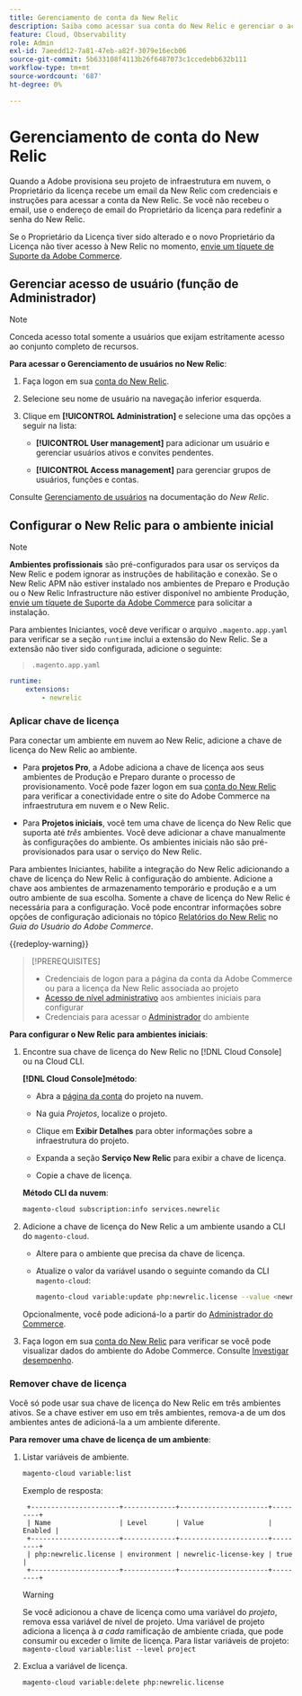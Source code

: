 ```yaml
---
title: Gerenciamento de conta da New Relic
description: Saiba como acessar sua conta do New Relic e gerenciar o acesso, as integrações e o uso de ferramentas para seu projeto do Adobe Commerce na infraestrutura em nuvem.
feature: Cloud, Observability
role: Admin
exl-id: 7aeedd12-7a81-47eb-a82f-3079e16ecb06
source-git-commit: 5b633108f4113b26f6487073c1ccedebb632b111
workflow-type: tm+mt
source-wordcount: '687'
ht-degree: 0%

---
```


# Gerenciamento de conta do New Relic

Quando a Adobe provisiona seu projeto de infraestrutura em nuvem, o Proprietário da licença recebe um email da New Relic com credenciais e instruções para acessar a conta da New Relic. Se você não recebeu o email, use o endereço de email do Proprietário da licença para redefinir a senha do New Relic.

Se o Proprietário da Licença tiver sido alterado e o novo Proprietário da Licença não tiver acesso à New Relic no momento, [envie um tíquete de Suporte da Adobe Commerce](https://experienceleague.adobe.com/docs/commerce-knowledge-base/kb/help-center-guide/magento-help-center-user-guide.html?lang=pt-BR#submit-ticket).

## Gerenciar acesso de usuário (função de Administrador)

>[!NOTE]
>
>Conceda acesso total somente a usuários que exijam estritamente acesso ao conjunto completo de recursos.

**Para acessar o Gerenciamento de usuários no New Relic**:

1. Faça logon em sua [conta do New Relic](https://login.newrelic.com/login).

1. Selecione seu nome de usuário na navegação inferior esquerda.

1. Clique em **[!UICONTROL Administration]** e selecione uma das opções a seguir na lista:

   - **[!UICONTROL User management]** para adicionar um usuário e gerenciar usuários ativos e convites pendentes.

   - **[!UICONTROL Access management]** para gerenciar grupos de usuários, funções e contas.

Consulte [Gerenciamento de usuários](https://docs.newrelic.com/docs/accounts/accounts-billing/new-relic-one-user-management/user-management-ui-and-tasks/) na documentação do _New Relic_.

## Configurar o New Relic para o ambiente inicial

>[!NOTE]
>
>**Ambientes profissionais** são pré-configurados para usar os serviços da New Relic e podem ignorar as instruções de habilitação e conexão. Se o New Relic APM não estiver instalado nos ambientes de Preparo e Produção ou o New Relic Infrastructure não estiver disponível no ambiente Produção, [envie um tíquete de Suporte da Adobe Commerce](https://experienceleague.adobe.com/docs/commerce-knowledge-base/kb/help-center-guide/magento-help-center-user-guide.html?lang=pt-BR#submit-ticket) para solicitar a instalação.

Para ambientes Iniciantes, você deve verificar o arquivo `.magento.app.yaml` para verificar se a seção `runtime` inclui a extensão do New Relic. Se a extensão não tiver sido configurada, adicione o seguinte:

> `.magento.app.yaml`

```yaml
runtime:
    extensions:
        - newrelic
```

### Aplicar chave de licença

Para conectar um ambiente em nuvem ao New Relic, adicione a chave de licença do New Relic ao ambiente.

- Para **projetos Pro**, a Adobe adiciona a chave de licença aos seus ambientes de Produção e Preparo durante o processo de provisionamento. Você pode fazer logon em sua [conta do New Relic](https://login.newrelic.com/login) para verificar a conectividade entre o site do Adobe Commerce na infraestrutura em nuvem e o New Relic.

- Para **Projetos iniciais**, você tem uma chave de licença do New Relic que suporta até _três_ ambientes. Você deve adicionar a chave manualmente às configurações do ambiente. Os ambientes iniciais não são pré-provisionados para usar o serviço do New Relic.

Para ambientes Iniciantes, habilite a integração do New Relic adicionando a chave de licença do New Relic à configuração do ambiente. Adicione a chave aos ambientes de armazenamento temporário e produção e a um outro ambiente de sua escolha. Somente a chave de licença do New Relic é necessária para a configuração. Você pode encontrar informações sobre opções de configuração adicionais no tópico [Relatórios do New Relic](https://experienceleague.adobe.com/docs/commerce-admin/config/general/new-relic-reporting.html?lang=pt-BR) no _Guia do Usuário do Adobe Commerce_.

{{redeploy-warning}}

>[!PREREQUISITES]
>
>- Credenciais de logon para a página da conta da Adobe Commerce ou para a licença da New Relic associada ao projeto
>- [Acesso de nível administrativo](../project/user-access.md) aos ambientes iniciais para configurar
>- Credenciais para acessar o [Administrador](https://experienceleague.adobe.com/docs/commerce-admin/systems/user-accounts/permissions.html?lang=pt-BR) do ambiente

**Para configurar o New Relic para ambientes iniciais**:

1. Encontre sua chave de licença do New Relic no [!DNL Cloud Console] ou na Cloud CLI.

   **[!DNL Cloud Console]método**:

   - Abra a [página da conta](https://accounts.magento.cloud/user) do projeto na nuvem.

   - Na guia _Projetos_, localize o projeto.

   - Clique em **Exibir Detalhes** para obter informações sobre a infraestrutura do projeto.

   - Expanda a seção **Serviço New Relic** para exibir a chave de licença.

   - Copie a chave de licença.

   **Método CLI da nuvem**:

   ```bash
   magento-cloud subscription:info services.newrelic
   ```

1. Adicione a chave de licença do New Relic a um ambiente usando a CLI do `magento-cloud`.

   - Altere para o ambiente que precisa da chave de licença.
   - Atualize o valor da variável usando o seguinte comando da CLI `magento-cloud`:

     ```bash
     magento-cloud variable:update php:newrelic.license --value <newrelic-license-key>
     ```

   Opcionalmente, você pode adicioná-lo a partir do [Administrador do Commerce](https://experienceleague.adobe.com/docs/commerce-admin/start/reporting/new-relic-reporting.html?lang=pt-BR#step-3%3A-configure-your-store).

1. Faça logon em sua [conta do New Relic](https://login.newrelic.com/login) para verificar se você pode visualizar dados do ambiente do Adobe Commerce. Consulte [Investigar desempenho](investigate-performance.md).

### Remover chave de licença

Você só pode usar sua chave de licença do New Relic em três ambientes ativos. Se a chave estiver em uso em três ambientes, remova-a de um dos ambientes antes de adicioná-la a um ambiente diferente.

**Para remover uma chave de licença de um ambiente**:

1. Listar variáveis de ambiente.

   ```bash
   magento-cloud variable:list
   ```

   Exemplo de resposta:

   ```
    +----------------------+-------------+----------------------+---------+
    | Name                 | Level       | Value                | Enabled |
    +----------------------+-------------+----------------------+---------+
    | php:newrelic.license | environment | newrelic-license-key | true    |
    +----------------------+-------------+----------------------+---------+
   ```

   >[!WARNING]
   >
   >Se você adicionou a chave de licença como uma variável do _projeto_, remova essa variável de nível de projeto. Uma variável de projeto adiciona a licença à _a cada_ ramificação de ambiente criada, que pode consumir ou exceder o limite de licença. Para listar variáveis de projeto: `magento-cloud variable:list --level project`

1. Exclua a variável de licença.

   ```bash
   magento-cloud variable:delete php:newrelic.license
   ```

